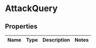 
# AttackQuery

## Properties
Name | Type | Description | Notes
------------ | ------------- | ------------- | -------------



